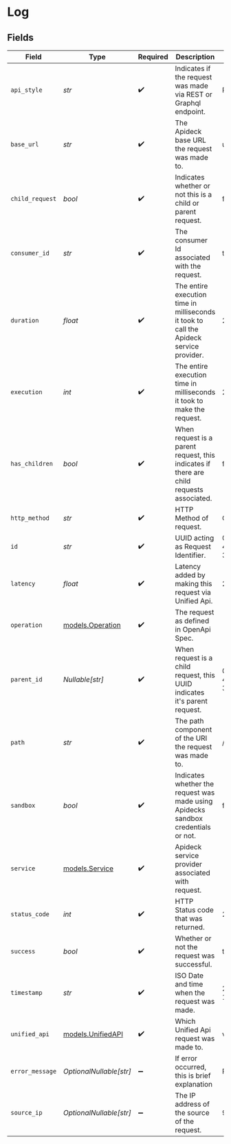 # Log


## Fields

| Field                                                                                    | Type                                                                                     | Required                                                                                 | Description                                                                              | Example                                                                                  |
| ---------------------------------------------------------------------------------------- | ---------------------------------------------------------------------------------------- | ---------------------------------------------------------------------------------------- | ---------------------------------------------------------------------------------------- | ---------------------------------------------------------------------------------------- |
| `api_style`                                                                              | *str*                                                                                    | :heavy_check_mark:                                                                       | Indicates if the request was made via REST or Graphql endpoint.                          | REST                                                                                     |
| `base_url`                                                                               | *str*                                                                                    | :heavy_check_mark:                                                                       | The Apideck base URL the request was made to.                                            | unify.apideck.com                                                                        |
| `child_request`                                                                          | *bool*                                                                                   | :heavy_check_mark:                                                                       | Indicates whether or not this is a child or parent request.                              | false                                                                                    |
| `consumer_id`                                                                            | *str*                                                                                    | :heavy_check_mark:                                                                       | The consumer Id associated with the request.                                             | test-consumer                                                                            |
| `duration`                                                                               | *float*                                                                                  | :heavy_check_mark:                                                                       | The entire execution time in milliseconds it took to call the Apideck service provider.  | 2220.379304                                                                              |
| `execution`                                                                              | *int*                                                                                    | :heavy_check_mark:                                                                       | The entire execution time in milliseconds it took to make the request.                   | 2248                                                                                     |
| `has_children`                                                                           | *bool*                                                                                   | :heavy_check_mark:                                                                       | When request is a parent request, this indicates if there are child requests associated. | false                                                                                    |
| `http_method`                                                                            | *str*                                                                                    | :heavy_check_mark:                                                                       | HTTP Method of request.                                                                  | GET                                                                                      |
| `id`                                                                                     | *str*                                                                                    | :heavy_check_mark:                                                                       | UUID acting as Request Identifier.                                                       | 0b5f7480-5550-4f5c-a5fc-3c01ac43dd0f                                                     |
| `latency`                                                                                | *float*                                                                                  | :heavy_check_mark:                                                                       | Latency added by making this request via Unified Api.                                    | 27.620695999999953                                                                       |
| `operation`                                                                              | [models.Operation](../models/operation.md)                                               | :heavy_check_mark:                                                                       | The request as defined in OpenApi Spec.                                                  |                                                                                          |
| `parent_id`                                                                              | *Nullable[str]*                                                                          | :heavy_check_mark:                                                                       | When request is a child request, this UUID indicates it's parent request.                | 0b5f7480-5550-4f5c-a5fc-3c01ac43dd0f                                                     |
| `path`                                                                                   | *str*                                                                                    | :heavy_check_mark:                                                                       | The path component of the URI the request was made to.                                   | /vault/connections                                                                       |
| `sandbox`                                                                                | *bool*                                                                                   | :heavy_check_mark:                                                                       | Indicates whether the request was made using Apidecks sandbox credentials or not.        | false                                                                                    |
| `service`                                                                                | [models.Service](../models/service.md)                                                   | :heavy_check_mark:                                                                       | Apideck service provider associated with request.                                        |                                                                                          |
| `status_code`                                                                            | *int*                                                                                    | :heavy_check_mark:                                                                       | HTTP Status code that was returned.                                                      | 200                                                                                      |
| `success`                                                                                | *bool*                                                                                   | :heavy_check_mark:                                                                       | Whether or not the request was successful.                                               | true                                                                                     |
| `timestamp`                                                                              | *str*                                                                                    | :heavy_check_mark:                                                                       | ISO Date and time when the request was made.                                             | 2021-07-12T14:26:17.420Z                                                                 |
| `unified_api`                                                                            | [models.UnifiedAPI](../models/unifiedapi.md)                                             | :heavy_check_mark:                                                                       | Which Unified Api request was made to.                                                   | vault                                                                                    |
| `error_message`                                                                          | *OptionalNullable[str]*                                                                  | :heavy_minus_sign:                                                                       | If error occurred, this is brief explanation                                             | Refresh token is invalid                                                                 |
| `source_ip`                                                                              | *OptionalNullable[str]*                                                                  | :heavy_minus_sign:                                                                       | The IP address of the source of the request.                                             | 94.227.131.238                                                                           |